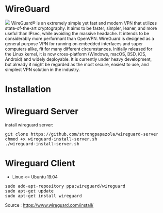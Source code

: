 # WireGuard
<img src="https://www.wireguard.com/img/wireguard.svg">
WireGuard® is an extremely simple yet fast and modern VPN that utilizes state-of-the-art cryptography. It aims to be faster, simpler, leaner, and more useful than IPsec, while avoiding the massive headache. It intends to be considerably more performant than OpenVPN. WireGuard is designed as a general purpose VPN for running on embedded interfaces and super computers alike, fit for many different circumstances. Initially released for the Linux kernel, it is now cross-platform (Windows, macOS, BSD, iOS, Android) and widely deployable. It is currently under heavy development, but already it might be regarded as the most secure, easiest to use, and simplest VPN solution in the industry.


# Installation

# Wireguard Server
install wireguard server:
<pre>git clone https://github.com/strongpapazola/wireguard-server && cd ./wireguard-server
chmod +x wireguard-install-server.sh
./wireguard-install-server.sh
</pre>

# Wireguard Client
- Linux <= Ubuntu 19.04
<pre>sudo add-apt-repository ppa:wireguard/wireguard
sudo apt-get update
sudo apt-get install wireguard</pre>

Source : https://www.wireguard.com/install/
